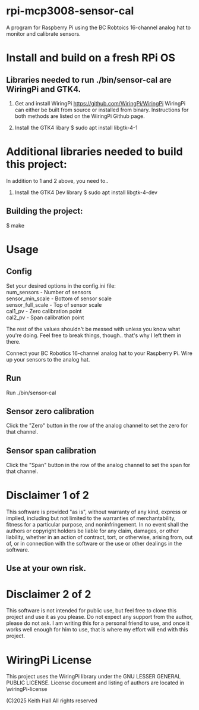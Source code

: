 # rpi-mcp3008-sensor-cal

A program for Raspberry Pi using the BC Robtoics 16-channel analog hat to
monitor and calibrate sensors.

# Install and build on a fresh RPi OS
## Libraries needed to run ./bin/sensor-cal are WiringPi and GTK4.

1. Get and install WiringPi
https://github.com/WiringPi/WiringPi
WiringPi can either be built from source or installed from binary.
Instructions for both methods are listed on the WiringPi Github page.

2. Install the GTK4 libary
$ sudo apt install libgtk-4-1

# Additional libraries needed to build this project:
In addition to 1 and 2 above, you need to..

1. Install the GTK4 Dev library
$ sudo apt install libgtk-4-dev

## Building the project:
$ make


# Usage
## Config
Set your desired options in the config.ini file: <br />
num_sensors - Number of sensors <br />
sensor_min_scale - Bottom of sensor scale <br />
sensor_full_scale - Top of sensor scale <br />
cal1_pv - Zero calibration point <br />
cal2_pv - Span calibration point <br />

The rest of the values shouldn't be messed with unless you know what you're
doing. Feel free to break things, though.. that's why I left them in there.

Connect your BC Robotics 16-channel analog hat to your Raspberry Pi.
Wire up your sensors to the analog hat.

## Run
Run ./bin/sensor-cal

## Sensor zero calibration
Click the "Zero" button in the row of the analog channel to set the zero for
that channel.

## Sensor span calibration
Click the "Span" button in the row of the analog channel to set the span for
that channel.

# Disclaimer 1 of 2
This software is provided "as is", without warranty of any kind, express or
implied, including but not limited to the warranties of merchantability,
fitness for a particular purpose, and noninfringement. In no event shall the
authors or copyright holders be liable for any claim, damages, or other
liability, whether in an action of contract, tort, or otherwise, arising from,
out of, or in connection with the software or the use or other dealings in the
software.
## Use at your own risk.

# Disclaimer 2 of 2
This software is not intended for public use, but feel free to clone this
project and use it as you please. Do not expect any support from the author,
please do not ask. I am writing this for a personal friend to use, and once
it works well enough for him to use, that is where my effort will end with
this project.

# WiringPi License
This project uses the WiringPi library under the GNU LESSER GENERAL PUBLIC
LICENSE.
License document and listing of authors are located in \wiringPi-license

(C)2025 Keith Hall
All rights reserved
